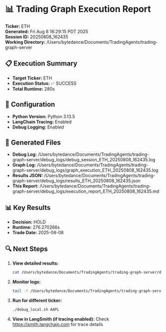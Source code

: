 # 📊 Trading Graph Execution Report

**Ticker:** ETH  
**Generated:** Fri Aug  8 16:29:15 PDT 2025  
**Session ID:** 20250808_162435  
**Working Directory:** /Users/bytedance/Documents/TradingAgents/trading-graph-server

## 📋 Execution Summary

- **Target Ticker:** ETH
- **Execution Status:** ✅ SUCCESS
- **Total Runtime:** 280s

## 🔧 Configuration

- **Python Version:** Python 3.13.5
- **LangChain Tracing:** Enabled
- **Debug Logging:** Enabled

## 📂 Generated Files

- **Debug Log:** /Users/bytedance/Documents/TradingAgents/trading-graph-server/debug_logs/debug_session_ETH_20250808_162435.log
- **Graph Log:** /Users/bytedance/Documents/TradingAgents/trading-graph-server/debug_logs/graph_execution_ETH_20250808_162435.log  
- **Results JSON:** /Users/bytedance/Documents/TradingAgents/trading-graph-server/debug_logs/results_ETH_20250808_162435.json
- **This Report:** /Users/bytedance/Documents/TradingAgents/trading-graph-server/debug_logs/execution_report_ETH_20250808_162435.md

## 📊 Key Results

- **Decision:** HOLD
- **Runtime:** 276.270266s
- **Trade Date:** 2025-08-08

## 🔍 Next Steps

1. **View detailed results:**
   ```bash
   cat /Users/bytedance/Documents/TradingAgents/trading-graph-server/debug_logs/results_ETH_20250808_162435.json | jq .
   ```

2. **Monitor logs:**
   ```bash
   tail -f /Users/bytedance/Documents/TradingAgents/trading-graph-server/debug_logs/graph_execution_ETH_20250808_162435.log
   ```

3. **Run for different ticker:**
   ```bash
   ./debug_local.sh AAPL
   ```

4. **View in LangSmith (if tracing enabled):**
   Check https://smith.langchain.com for trace details

